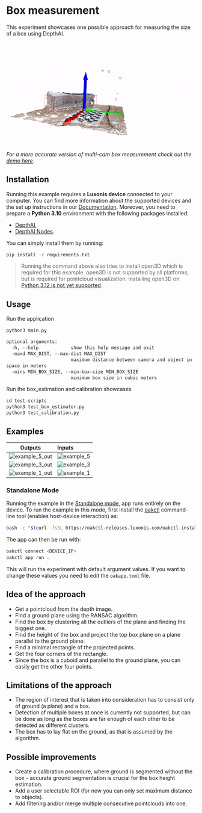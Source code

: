 # Box measurement

This experiment showcases one possible approach for measuring the size of a box using DepthAI.

![demo](https://github.com/luxonis/depthai-experiments/blob/master/gen2-multiple-devices/box-measurement/img/demo.gif)

_For a more accurate version of multi-cam box measurement check out the [demo here](https://github.com/luxonis/depthai-experiments/tree/master/gen2-multiple-devices/box-measurement)._

## Installation

Running this example requires a **Luxonis device** connected to your computer. You can find more information about the supported devices and the set up instructions in our [Documentation](https://rvc4.docs.luxonis.com/hardware).
Moreover, you need to prepare a **Python 3.10** environment with the following packages installed:

- [DepthAI](https://pypi.org/project/depthai/),
- [DepthAI Nodes](https://pypi.org/project/depthai-nodes/).

You can simply install them by running:

```bash
pip install -r requirements.txt
```

> Running the command above also tries to install open3D which is required for this example.
> open3D is not supported by all platforms, but is required for pointcloud visualization. Installing open3D on [Python 3.12 is not yet supported](https://stackoverflow.com/questions/62352767/cant-install-open3d-libraries-errorcould-not-find-a-version-that-satisfies-th).

## Usage

Run the application

```
python3 main.py
```

```
optional arguments:
  -h, --help            show this help message and exit
  -maxd MAX_DIST, --max-dist MAX_DIST
                        maximum distance between camera and object in space in meters
  -mins MIN_BOX_SIZE, --min-box-size MIN_BOX_SIZE
                        minimum box size in cubic meters
```

Run the box_estimation and calibration showcases

```
cd test-scripts
python3 test_box_estimator.py
python3 test_calibration.py
```

## Examples

|                                                         Outputs                                                         | Inputs                                                                                                              |
| :---------------------------------------------------------------------------------------------------------------------: | :------------------------------------------------------------------------------------------------------------------ |
| ![example_5_out](https://user-images.githubusercontent.com/47612463/177592137-169290fb-a359-4663-9030-050a661b5196.png) | ![example_5](https://user-images.githubusercontent.com/47612463/177592142-bead0286-8934-4c4f-b14f-12e162ff3330.png) |
| ![example_3_out](https://user-images.githubusercontent.com/47612463/177592144-faba302c-4bf6-42f2-9d32-7f69a4a0db02.png) | ![example_3](https://user-images.githubusercontent.com/47612463/177592146-02c191ae-fde7-4790-98ea-2da3da5579a3.png) |
| ![example_1_out](https://user-images.githubusercontent.com/47612463/177592149-045326d6-cc7b-4751-b34e-0fefd951a3d8.png) | ![example_1](https://user-images.githubusercontent.com/47612463/177592151-3cced47a-9a18-4a15-8ff2-1ecbdecaba7b.png) |

### Standalone Mode

Running the example in the [Standalone mode](https://rvc4.docs.luxonis.com/software/depthai/standalone/), app runs entirely on the device.
To run the example in this mode, first install the [oakctl](https://rvc4.docs.luxonis.com/software/tools/oakctl/) command-line tool (enables host-device interaction) as:

```bash
bash -c "$(curl -fsSL https://oakctl-releases.luxonis.com/oakctl-installer.sh)"
```

The app can then be run with:

```bash
oakctl connect <DEVICE_IP>
oakctl app run .
```

This will run the experiment with default argument values. If you want to change these values you need to edit the `oakapp.toml` file.

## Idea of the approach

- Get a pointcloud from the depth image.
- Find a ground plane using the RANSAC algorithm.
- Find the box by clustering all the outliers of the plane and finding the biggest one.
- Find the height of the box and project the top box plane on a plane parallel to the ground plane.
- Find a minimal rectangle of the projected points.
- Get the four corners of the rectangle.
- Since the box is a cuboid and parallel to the ground plane, you can easily get the other four points.

## Limitations of the approach

- The region of interest that is taken into consideration has to consist only of ground (a plane) and a box.
- Detection of multiple boxes at once is currently not supported, but can be done as long as the boxes are far enough of each other to be detected as different clusters.
- The box has to lay flat on the ground, as that is assumed by the algorithm.

## Possible improvements

- Create a calibration procedure, where ground is segmented without the box - accurate ground segmentation is crucial for the box height estimation.
- Add a user selectable ROI (for now you can only set maximum distance to objects).
- Add filtering and/or merge multiple consecutive pointclouds into one.
